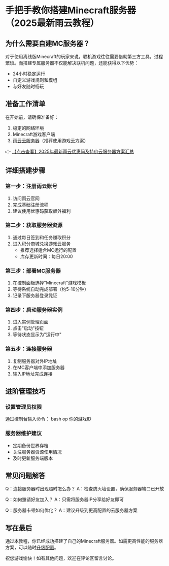 # 手把手教你搭建Minecraft服务器（2025最新雨云教程）

## 为什么需要自建MC服务器？

对于使用离线版Minecraft的玩家来说，联机游戏往往需要借助第三方工具，过程繁琐。而搭建专属服务器不仅能解决联机问题，还能获得以下优势：
- 24小时稳定运行
- 自定义游戏规则和模组
- 与好友随时畅玩

## 准备工作清单

在开始前，请确保准备好：
1. 稳定的网络环境
2. Minecraft游戏客户端
3. [雨云云服务器](https://bit.ly/RainYun)（推荐使用游戏云方案）

👉 [【点击查看】2025年最新雨云优惠码及特价云服务器方案汇总](https://bit.ly/RainYun)

## 详细搭建步骤

### 第一步：注册雨云账号
1. 访问雨云官网
2. 完成基础注册流程
3. 建议使用优惠码获取额外福利

### 第二步：获取服务器资源
1. 通过每日签到和任务赚取积分
2. 进入积分商城兑换游戏云服务
   - 推荐选择适合MC运行的配置
   - 库存更新时间：每日20:00

### 第三步：部署MC服务器
1. 在控制面板选择"Minecraft"游戏模板
2. 等待系统自动完成部署（约5-10分钟）
3. 记录下服务器登录凭证

### 第四步：启动服务器实例
1. 进入实例管理页面
2. 点击"启动"按钮
3. 等待状态显示为"运行中"

### 第五步：连接服务器
1. 复制服务器对外IP地址
2. 在MC客户端中添加服务器
3. 输入IP地址完成连接

## 进阶管理技巧

### 设置管理员权限
通过控制台输入命令：
bash
op 你的游戏ID

### 服务器维护建议
- 定期备份世界存档
- 关注服务器资源使用情况
- 及时更新服务端版本

## 常见问题解答

Q：连接服务器时出现超时怎么办？
A：检查防火墙设置，确保服务器端口已开放

Q：如何邀请好友加入？
A：只需将服务器IP分享给好友即可

Q：服务器卡顿如何优化？
A：建议升级到更高配置的云服务器方案

## 写在最后

通过本教程，你已经成功搭建了自己的Minecraft服务器。如需更高性能的服务器方案，可以随时[升级配置](https://bit.ly/RainYun)。

祝您游戏愉快！如有其他问题，欢迎在评论区留言讨论。